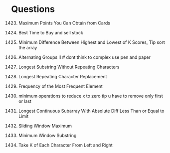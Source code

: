 # Questions

1423. Maximum Points You Can Obtain from Cards  
  
121. Best Time to Buy and sell stock  

1984. Minimum Difference Between Highest and Lowest of K Scores, Tip sort the array 

3208. Alternating Groups II # dont think to  complex use pen and paper

3. Longest Substring Without Repeating Characters

424. Longest Repeating Character Replacement

1838. Frequency of the Most Frequent Element

1658. minimum operations to reduce x to zero tip u have to remove only first or last

1438. Longest Continuous Subarray With Absolute Diff Less Than or Equal to Limit

239. Sliding Window Maximum

76. Minimum Window Substring

2516. Take K of Each Character From Left and Right

